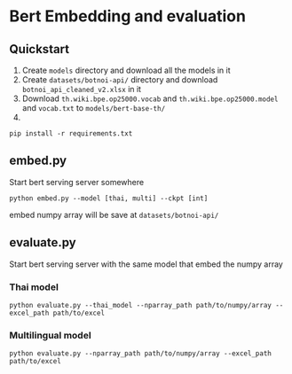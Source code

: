 # Bert Embedding and evaluation

## Quickstart
1. Create ```models``` directory and download all the models in it
2. Create `datasets/botnoi-api/` directory and download `botnoi_api_cleaned_v2.xlsx` in it
3. Download `th.wiki.bpe.op25000.vocab` and `th.wiki.bpe.op25000.model` and `vocab.txt` to `models/bert-base-th/`
4. 
```
pip install -r requirements.txt
```


## embed.py
Start bert serving server somewhere
```
python embed.py --model [thai, multi] --ckpt [int]
```
embed numpy array will be save at `datasets/botnoi-api/`

## evaluate.py
Start bert serving server with the same model that embed the numpy array
### Thai model
```
python evaluate.py --thai_model --nparray_path path/to/numpy/array --excel_path path/to/excel
```
### Multilingual model
```
python evaluate.py --nparray_path path/to/numpy/array --excel_path path/to/excel
```